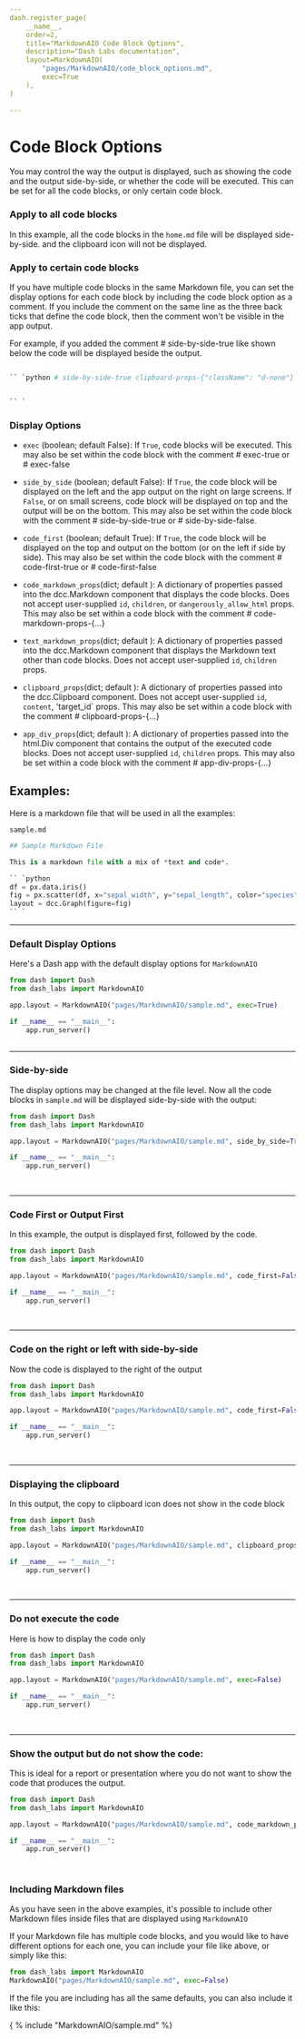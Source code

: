 ```yaml
---
dash.register_page(
    __name__,   
    order=2,
    title="MarkdownAIO Code Block Options",
    description="Dash Labs documentation",
    layout=MarkdownAIO(
        "pages/MarkdownAIO/code_block_options.md",
        exec=True
    ),
)

---
```



# Code Block Options

You may control the way the output is displayed, such as showing the code and the output side-by-side, or whether
the code will be executed. This can be set for all the code blocks, or only certain code block.


### Apply to all code blocks
In this example, all the code blocks in the `home.md` file will be displayed side-by-side. and the clipboard icon will
not be displayed.


### Apply to certain code blocks

If you have multiple code blocks in the same Markdown file, you can set the display options for each code block by
including the code block option as a comment.  If you include the comment on the same line as the three back ticks
that define the code block, then the comment won't be visible in the app output. 

For example, if you added the comment # side-by-side-true like shown below the code will be displayed beside the output.


```python exec-false side-by-side-false clipboard-props-{"className": "d-none"}

`` `python # side-by-side-true clipboard-props-{"className": "d-none"}


`` `

```

### Display Options

- `exec` (boolean; default False):
         If `True`, code blocks will be executed.  This may also be set within the code block with the comment # exec-true or # exec-false  


- `side_by_side` (boolean; default False):
        If `True`, the code block will be displayed on the left and the app output on the right on large screens.
        If `False`, or on small screens, code block will be displayed on top and the output will be on the bottom.
        This may also be set within the code block with the comment # side-by-side-true or # side-by-side-false.  


- `code_first` (boolean; default True):
        If `True`, the code block will be displayed on the top and output on the bottom (or on the left if side by side).
        This may also be set within the code block with the comment # code-first-true or # code-first-false  


- `code_markdown_props`(dict; default ):  A dictionary of properties passed into the dcc.Markdown component that
displays the code blocks. Does not accept user-supplied `id`, `children`, or `dangerously_allow_html` props.
This may also be set within a code block with the comment # code-markdown-props-{...}  


- `text_markdown_props`(dict; default ):  A dictionary of properties passed into the dcc.Markdown component that 
displays the Markdown text other than code blocks. Does not accept user-supplied `id`, `children` props.  


- `clipboard_props`(dict; default ):  A dictionary of properties passed into the dcc.Clipboard component. Does
not accept user-supplied `id`, `content`, 'target_id` props.
This may also be set within a code block with the comment # clipboard-props-{...}  


- `app_div_props`(dict; default ):  A dictionary of properties passed into the html.Div component that contains
the output of the executed code blocks.  Does not accept user-supplied `id`, `children` props.
This may also be set within a code block with the comment # app-div-props-{...}  


## Examples:

Here is a markdown file that will be used in all the examples:

`sample.md`
```python # exec-false 
## Sample Markdown File

This is a markdown file with a mix of *text and code*.

`` `python
df = px.data.iris()
fig = px.scatter(df, x="sepal_width", y="sepal_length", color="species")
layout = dcc.Graph(figure=fig)
`` `

```

----

### Default Display Options

Here's a Dash app with the default display options for `MarkdownAIO`

```python 
from dash import Dash
from dash_labs import MarkdownAIO

app.layout = MarkdownAIO("pages/MarkdownAIO/sample.md", exec=True)

if __name__ == "__main__":
    app.run_server()
    
````



----

### Side-by-side
The display options may be changed at the file level.  Now all the code blocks in `sample.md` will be displayed side-by-side with the output:


```python 
from dash import Dash
from dash_labs import MarkdownAIO

app.layout = MarkdownAIO("pages/MarkdownAIO/sample.md", side_by_side=True, exec=True)

if __name__ == "__main__":
    app.run_server()
    
    
```

--------

### Code First or Output First

In this example, the output is displayed first, followed by the code.  

```python 
from dash import Dash
from dash_labs import MarkdownAIO

app.layout = MarkdownAIO("pages/MarkdownAIO/sample.md", code_first=False, exec=True)

if __name__ == "__main__":
    app.run_server()
    
    
```

-------

### Code on the right or left with side-by-side

Now the code is displayed to the right of the output

```python 
from dash import Dash
from dash_labs import MarkdownAIO

app.layout = MarkdownAIO("pages/MarkdownAIO/sample.md", code_first=False, side_by_side=True, exec=True)

if __name__ == "__main__":
    app.run_server()
    
    
```

-----

### Displaying the clipboard

In this output, the copy to clipboard icon does not show in the code block


```python 
from dash import Dash
from dash_labs import MarkdownAIO

app.layout = MarkdownAIO("pages/MarkdownAIO/sample.md", clipboard_props={"className": "d-none"}, side_by_side=True, exec=True)

if __name__ == "__main__":
    app.run_server()
    
    
```

-----


### Do not execute the code

Here is how to display the code only


```python 
from dash import Dash
from dash_labs import MarkdownAIO

app.layout = MarkdownAIO("pages/MarkdownAIO/sample.md", exec=False)

if __name__ == "__main__":
    app.run_server()
    
    
```
----

### Show the output but do not show the code:

This is ideal for a report or presentation where you do not want to show the code that produces the output.


```python 
from dash import Dash
from dash_labs import MarkdownAIO

app.layout = MarkdownAIO("pages/MarkdownAIO/sample.md", code_markdown_props={"className": "d-none"}, exec=True)

if __name__ == "__main__":
    app.run_server()
    
    
```


### Including Markdown files

As you have seen in the above examples, it's possible to include other Markdown files inside
files that are displayed using `MarkdownAIO`

If your Markdown file has multiple code blocks, and you would like to have different options
for each one, you can include your file like above, or simply like this:

```python exec-false
from dash_labs import MarkdownAIO
MarkdownAIO("pages/MarkdownAIO/sample.md", exec=False)


```

If the file you are including has all the same defaults, you can also include it like this:

{ % include "MarkdownAIO/sample.md" %}


